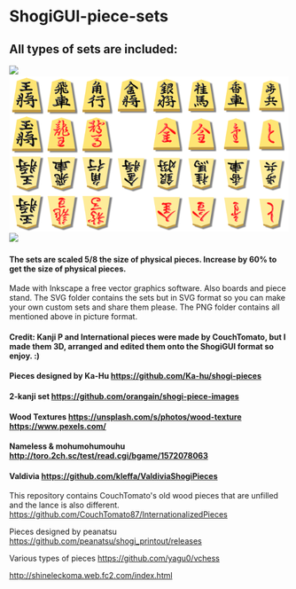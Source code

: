 # ShogiGUI-piece-sets
## All types of sets are included:
<img src="https://github.com/Little-Magician/ShogiGUI-piece-sets/blob/master/PNG/Kanji%20P.png">
<img src="https://github.com/Little-Mage/ShogiGUI-piece-sets/blob/master/PNG/2-Kanji_orangain.png">
<img src="https://github.com/Little-Magician/ShogiGUI-piece-sets/blob/master/PNG/International.png">

#### The sets are scaled 5/8 the size of physical pieces. Increase by 60% to get the size of physical pieces.
Made with Inkscape a free vector graphics software.
Also boards and piece stand.
The SVG folder contains the sets but in SVG format so you can make your own custom sets and share them please.
The PNG folder contains all mentioned above in picture format.

#### Credit: Kanji P and International pieces were made by CouchTomato, but I made them 3D, arranged and edited them onto the ShogiGUI format so enjoy. :)
#### Pieces designed by Ka-Hu https://github.com/Ka-hu/shogi-pieces
#### 2-kanji set https://github.com/orangain/shogi-piece-images
#### Wood Textures https://unsplash.com/s/photos/wood-texture https://www.pexels.com/
#### Nameless & mohumohumouhu http://toro.2ch.sc/test/read.cgi/bgame/1572078063
#### Valdivia https://github.com/kleffa/ValdiviaShogiPieces
This repository contains CouchTomato's old wood pieces that are unfilled and the lance is also different. https://github.com/CouchTomato87/InternationalizedPieces

Pieces designed by peanatsu https://github.com/peanatsu/shogi_printout/releases

Various types of pieces https://github.com/yagu0/vchess

http://shineleckoma.web.fc2.com/index.html
